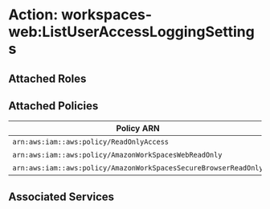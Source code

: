 # Action: workspaces-web:ListUserAccessLoggingSettings

## Attached Roles

## Attached Policies

| Policy ARN | Policy Name |
|------------|-------------|
| `arn:aws:iam::aws:policy/ReadOnlyAccess` | [ReadOnlyAccess](../policies.md#readonlyaccess) |
| `arn:aws:iam::aws:policy/AmazonWorkSpacesWebReadOnly` | [AmazonWorkSpacesWebReadOnly](../policies.md#amazonworkspaceswebreadonly) |
| `arn:aws:iam::aws:policy/AmazonWorkSpacesSecureBrowserReadOnly` | [AmazonWorkSpacesSecureBrowserReadOnly](../policies.md#amazonworkspacessecurebrowserreadonly) |

## Associated Services

